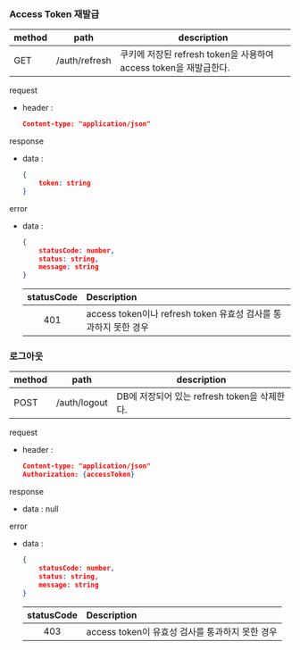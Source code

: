 ### Access Token 재발급
method|path|description
---|---|---
GET|/auth/refresh|쿠키에 저장된 refresh token을 사용하여 access token을 재발급한다.

request
- header :
    ```json
    Content-type: "application/json"
    ```
    
response
- data :
    ```json
    {
        token: string
    }
    ```

error
- data :
    ```json
    {
        statusCode: number,
        status: string,
        message: string
    }
    ```

    statusCode|Description
    :-:|:--
    401|access token이나 refresh token 유효성 검사를 통과하지 못한 경우

### 로그아웃
method|path|description
---|---|---
POST|/auth/logout|DB에 저장되어 있는 refresh token을 삭제한다.

request
- header :
    ```json
    Content-type: "application/json"
    Authorization: {accessToken}
    ```

response
- data : null

error
- data :
    ```json
    {
        statusCode: number,
        status: string,
        message: string
    }
    ```

    statusCode|Description
    :-:|:--
    403|access token이 유효성 검사를 통과하지 못한 경우